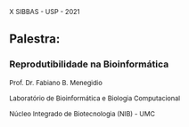 <small>X SIBBAS - USP - 2021</small>

## Palestra: 
### Reprodutibilidade na Bioinformática

<small>Prof. Dr. Fabiano B. Menegidio</small>

<small>Laboratório de Bioinformática e Biologia Computacional</small>

<small>Núcleo Integrado de Biotecnologia (NIB) - UMC</small>


